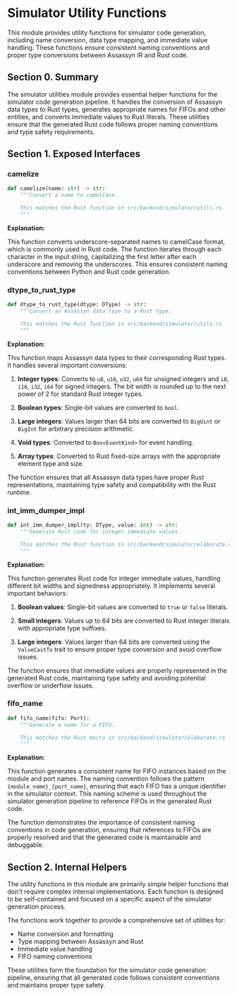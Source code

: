 # Simulator Utility Functions

This module provides utility functions for simulator code generation, including name conversion, data type mapping, and immediate value handling. These functions ensure consistent naming conventions and proper type conversions between Assassyn IR and Rust code.

## Section 0. Summary

The simulator utilities module provides essential helper functions for the simulator code generation pipeline. It handles the conversion of Assassyn data types to Rust types, generates appropriate names for FIFOs and other entities, and converts immediate values to Rust literals. These utilities ensure that the generated Rust code follows proper naming conventions and type safety requirements.

## Section 1. Exposed Interfaces

### camelize

```python
def camelize(name: str) -> str:
    """Convert a name to camelCase.

    This matches the Rust function in src/backend/simulator/utils.rs
    """
```

**Explanation:**

This function converts underscore-separated names to camelCase format, which is commonly used in Rust code. The function iterates through each character in the input string, capitalizing the first letter after each underscore and removing the underscores. This ensures consistent naming conventions between Python and Rust code generation.

### dtype_to_rust_type

```python
def dtype_to_rust_type(dtype: DType) -> str:
    """Convert an Assassyn data type to a Rust type.

    This matches the Rust function in src/backend/simulator/utils.rs
    """
```

**Explanation:**

This function maps Assassyn data types to their corresponding Rust types. It handles several important conversions:

1. **Integer types**: Converts to `u8`, `u16`, `u32`, `u64` for unsigned integers and `i8`, `i16`, `i32`, `i64` for signed integers. The bit width is rounded up to the next power of 2 for standard Rust integer types.

2. **Boolean types**: Single-bit values are converted to `bool`.

3. **Large integers**: Values larger than 64 bits are converted to `BigUint` or `BigInt` for arbitrary precision arithmetic.

4. **Void types**: Converted to `Box<EventKind>` for event handling.

5. **Array types**: Converted to Rust fixed-size arrays with the appropriate element type and size.

The function ensures that all Assassyn data types have proper Rust representations, maintaining type safety and compatibility with the Rust runtime.

### int_imm_dumper_impl

```python
def int_imm_dumper_impl(ty: DType, value: int) -> str:
    """Generate Rust code for integer immediate values.

    This matches the Rust function in src/backend/simulator/elaborate.rs
    """
```

**Explanation:**

This function generates Rust code for integer immediate values, handling different bit widths and signedness appropriately. It implements several important behaviors:

1. **Boolean values**: Single-bit values are converted to `true` or `false` literals.

2. **Small integers**: Values up to 64 bits are converted to Rust integer literals with appropriate type suffixes.

3. **Large integers**: Values larger than 64 bits are converted using the `ValueCastTo` trait to ensure proper type conversion and avoid overflow issues.

The function ensures that immediate values are properly represented in the generated Rust code, maintaining type safety and avoiding potential overflow or underflow issues.

### fifo_name

```python
def fifo_name(fifo: Port):
    """Generate a name for a FIFO.

    This matches the Rust macro in src/backend/simulator/elaborate.rs
    """
```

**Explanation:**

This function generates a consistent name for FIFO instances based on the module and port names. The naming convention follows the pattern `{module_name}_{port_name}`, ensuring that each FIFO has a unique identifier in the simulator context. This naming scheme is used throughout the simulator generation pipeline to reference FIFOs in the generated Rust code.

The function demonstrates the importance of consistent naming conventions in code generation, ensuring that references to FIFOs are properly resolved and that the generated code is maintainable and debuggable.

## Section 2. Internal Helpers

The utility functions in this module are primarily simple helper functions that don't require complex internal implementations. Each function is designed to be self-contained and focused on a specific aspect of the simulator generation process.

The functions work together to provide a comprehensive set of utilities for:
- Name conversion and formatting
- Type mapping between Assassyn and Rust
- Immediate value handling
- FIFO naming conventions

These utilities form the foundation for the simulator code generation pipeline, ensuring that all generated code follows consistent conventions and maintains proper type safety.
